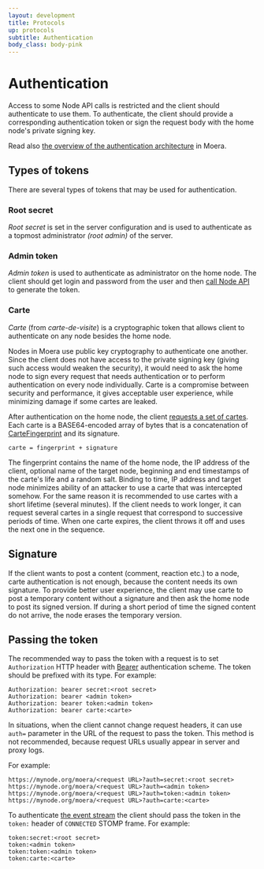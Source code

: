 ```yaml
---
layout: development
title: Protocols
up: protocols
subtitle: Authentication
body_class: body-pink
---
```


# Authentication

Access to some Node API calls is restricted and the client should authenticate
to use them. To authenticate, the client should provide a corresponding
authentication token or sign the request body with the home node's private signing
key.

Read also [the overview of the authentication architecture](/overview/authentication.html)
in Moera.

<a name="tokens"></a>
## Types of tokens

There are several types of tokens that may be used for authentication. 

### Root secret

_Root secret_ is set in the server configuration and is used to authenticate as
a topmost administrator _(root admin)_ of the server.

### Admin token

_Admin token_ is used to authenticate as administrator on the home node.
The client should get login and password from the user and then
[call Node API](node-api.html#Tokens%20object) to generate the token.

<a name="carte"></a>
### Carte

_Carte_ (from *carte-de-visite*) is a cryptographic token that allows
client to authenticate on any node besides the home node.

Nodes in Moera use public key cryptography to authenticate one another. Since
the client does not have access to the private signing key (giving such
access would weaken the security), it would need to ask the home node to
sign every request that needs authentication or to perform
authentication on every node individually. Carte is a compromise between
security and performance, it gives acceptable user experience, while
minimizing damage if some cartes are leaked.

After authentication on the home node, the client [requests a set of
cartes](node-api.html#Cartes%20object). Each carte is a BASE64-encoded array of
bytes that is a concatenation of
[CarteFingerprint](node-api-fingerprints.html#CarteFingerprint) and its signature.

```
carte = fingerprint + signature
```

The fingerprint contains the name of the home node, the IP address of the client,
optional name of the target node, beginning and end timestamps of the carte's life
and a random salt. Binding to time, IP address and target node minimizes ability
of an attacker to use a carte that was intercepted somehow. For the same reason
it is recommended to use cartes with a short lifetime (several minutes).
If the client needs to work longer, it can request several cartes in a single
request that correspond to successive periods of time. When one carte expires,
the client throws it off and uses the next one in the sequence.

## Signature

If the client wants to post a content (comment, reaction etc.) to a node, carte
authentication is not enough, because the content needs its own signature.
To provide better user experience, the client may use carte to post a temporary
content without a signature and then ask the home node to post its signed version.
If during a short period of time the signed content do not arrive, the node erases
the temporary version.

## Passing the token

The recommended way to pass the token with a request is to set `Authorization`
HTTP header with [Bearer](https://datatracker.ietf.org/doc/html/rfc6750)
authentication scheme. The token should be prefixed with its type. For example:

```
Authorization: bearer secret:<root secret>
Authorization: bearer <admin token>
Authorization: bearer token:<admin token>
Authorization: bearer carte:<carte>
```

In situations, when the client cannot change request headers, it can use `auth=`
parameter in the URL of the request to pass the token. This method is not
recommended, because request URLs usually appear in server and proxy logs.

For example:

```
https://mynode.org/moera/<request URL>?auth=secret:<root secret>
https://mynode.org/moera/<request URL>?auth=<admin token>
https://mynode.org/moera/<request URL>?auth=token:<admin token>
https://mynode.org/moera/<request URL>?auth=carte:<carte>
```

To authenticate [the event stream](events.html) the client should pass the token
in the `token:` header of `CONNECTED` STOMP frame. For example:

```
token:secret:<root secret>
token:<admin token>
token:token:<admin token>
token:carte:<carte>
```
